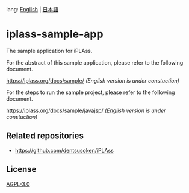 lang: [English](./README-EN.md) | [日本語](./README.md)

# iplass-sample-app
The sample application for iPLAss.

For the abstract of this sample application, please refer to the following document.

<https://iplass.org/docs/sample/> _(English version is under constuction)_

For the steps to run the sample project, please refer to the following document.

<https://iplass.org/docs/sample/javajsp/> _(English version is under constuction)_

## Related repositories

* <https://github.com/dentsusoken/iPLAss>

## License
[AGPL-3.0](https://www.gnu.org/licenses/agpl.html)
